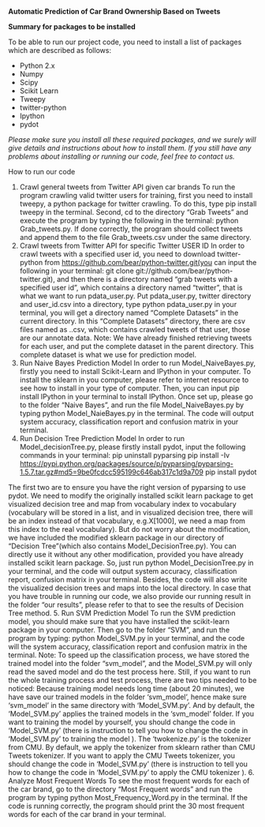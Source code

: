 
<b>Automatic Prediction of Car Brand Ownership Based on Tweets </b>


<b>Summary for packages to be installed </b>

To be able to run our project code, you need to install a list of packages which are described as follows:
<ul>
	<li>Python 2.x</li>
	<li>Numpy</li>
	<li>Scipy</li>
	<li>Scikit Learn</li>
	<li>Tweepy</li>
	<li> twitter-python</li>
	<li>Ipython</li>
	<li>pydot</li>
</ul>


<i>Please make sure you install all these required packages, and we surely will give details and instructions about how to install them. If you still have any problems about installing or running our code, feel free to contact us. </i>

How to run our code
1. Crawl general tweets from Twitter API given car brands
To run the program crawling valid twitter users for training, first you need to install tweepy, a python package for twitter crawling. To do this, type pip install tweepy in the terminal. Second, cd to the directory “Grab Tweets” and execute the program by typing the following in the terminal: python Grab_tweets.py. If done correctly, the program should collect tweets and append them to the file Grab_tweets.csv under the same directory. 
2. Crawl tweets from Twitter API for specific Twitter USER ID
In order to crawl tweets with a specified user id, you need to download twitter-python from https://github.com/bear/python-twitter.git(you can input the following in your terminal: git clone git://github.com/bear/python-twitter.git), and then there is a directory named “grab tweets with a specified user id”, which contains a directory named “twitter”, that is what we want to run pdata_user.py. Put pdata_user.py, twitter directory and user_id.csv into a directory, type python pdata_user.py in your terminal, you will get a directory named “Complete Datasets” in the current directory. In this “Complete Datasets” directory, there are csv files named as <user id>.<car branch>.csv, which contains crawled tweets of that user, those are our annotate data.
Note: We have already finished retrieving tweets for each user, and put the complete dataset in the parent directory. This complete dataset is what we use for prediction model.
3. Run Naive Bayes Prediction Model
In order to run Model_NaiveBayes.py, firstly you need to install Scikit-Learn and IPython in your computer. To install the sklearn in you computer, please refer to internet resource to see how to install in your type of computer.
Then, you can input pip install IPython in your terminal to install IPython. 
Once set up, please go to the folder “Naive Bayes”, and run the file Model_NaiveBayes.py by typing python Model_NaieBayes.py in the terminal. The code will output system accuracy, classification report and confusion matrix in your terminal.
4. Run Decision Tree Prediction Model
In order to run Model_decisionTree.py, please firstly install pydot, input the following commands in your terminal: 
pip uninstall pyparsing 
pip install -Iv https://pypi.python.org/packages/source/p/pyparsing/pyparsing-1.5.7.tar.gz#md5=9be0fcdcc595199c646ab317c1d9a709
pip install pydot

The first two are to ensure you have the right version of pyparsing to use pydot. We need to modify the originally installed scikit learn package to get visualized decision tree and map from vocabulary index to vocabulary (vocabulary will be stored in a list, and in visualized decision tree, there will be an index instead of that vocabulary, e.g.X[1000], we need a map from this index to the real vocabulary). But do not worry about the modification, we have included the modified sklearn package in our directory of “Decision Tree”(which also contains Model_DecisionTree.py). You can directly use it without any other modification, provided you have already installed scikit learn package.
So, just run python Model_DecisionTree.py in your terminal, and the code will output system accuracy, classification report, confusion matrix in your terminal. Besides, the code will also write the visualized decision trees and maps into the local directory.
In case that you have trouble in running our code, we also provide our running result in the folder “our results”, please refer to that to see the results of Decision Tree method.
5. Run SVM Prediction Model
To run the SVM prediction model, you should make sure that you have installed the scikit-learn package in your computer. Then go to the folder “SVM”, and run the program by typing:
python Model_SVM.py in your terminal, and the code will  the system accuracy, classification report and confusion matrix in the terminal. 
Note: To speed up the classification process, we have stored the trained model into the folder “svm_model”, and the Model_SVM.py will only read the saved model and do the test process here.
Still, if you want to run the whole training process and test process, there are two tips needed to be noticed:
Because training model needs long time (about 20 minutes), we have save our trained models in the folder ‘svm_model’, hence make sure ‘svm_model’ in the same directory with ‘Model_SVM.py’. And by default,  the ‘Model_SVM.py’  applies the trained models in the ‘svm_model’ folder. If you want to training the model by yourself, you should change the code in ‘Model_SVM.py’ (there is instruction to tell you how to change the code in ‘Model_SVM.py’ to training the model ).
The ‘twokenize.py’ is the tokenizer from CMU. By default, we apply the tokenizer from sklearn rather than CMU Tweets tokenizer. If you want to apply the CMU Tweets tokenizer, you should change the code in ‘Model_SVM.py’ (there is instruction to tell you how to change the code in ‘Model_SVM.py’ to apply the CMU tokenizer ).
6. Analyze Most Frequent Words
To see the most frequent words for each of the car brand, go to the directory “Most Frequent words” and run the program by typing python Most_Frequency_Word.py in the terminal. If the code is running correctly, the program should print the 30 most frequent words for each of the car brand in your terminal.


